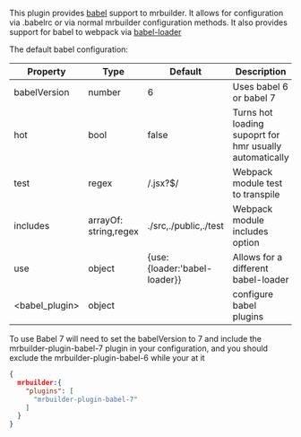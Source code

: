 This plugin provides [babel](https://babeljs.io/) support to mrbuilder.   It allows for configuration
via .babelrc or via normal mrbuilder configuration methods. It also
provides support for babel to webpack via [babel-loader](https://github.com/babel/babel-loader)

The default babel configuration:


| Property      | Type       | Default      | Description                      |
| ------------- | -----------| -------------| ---------------------------------|
| babelVersion  | number     | 6            | Uses babel 6 or babel 7 |
| hot           | bool       | false        | Turns hot loading supoprt for hmr usually automatically|
| test          | regex      | /\.jsx?$/    | Webpack module test to transpile |
| includes      | arrayOf: string,regex|./src,./public,./test| Webpack module includes option |
| use           | object     | {use:{loader:'babel-loader}}| Allows for a different babel-loader |
| <babel_plugin>| object     |              | configure babel plugins |


To use Babel 7 will need to set the babelVersion to 7 and include the mrbuilder-plugin-babel-7 plugin in your configuration,
and you should exclude the mrbuilder-plugin-babel-6 while your at it

```json
{
  mrbuilder:{
    "plugins": [
      "mrbuilder-plugin-babel-7"
    ]
  }
}


```